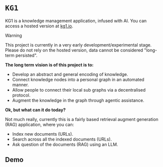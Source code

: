 # `KG1`

KG1 is a knowledge management application, infused with AI.
You can access a hosted version at [kg1.io](https://kg1.io).

> [!WARNING]  
> This project is currently in a very early development/experimental stage.
> Please do not rely on the hosted version, data cannot be considered "long-term persisted".

**The long term vision is of this project is to:**

- Develop an abstract and general encoding of knowledge.
- Connect knowledge nodes into a personal graph in an automated manner.
- Allow people to connect their local sub graphs via a decentralised protocol.
- Augment the knowledge in the graph through agentic assistance.

**Ok, but what can it do today?**

Not much really, currently this is a fairly based retrieval augment generation (RAG) application, where you can:

- Index new documents (URLs).
- Search across all the indexed documents (URLs).
- Ask question of the documents (RAG) using an LLM.

## Demo
